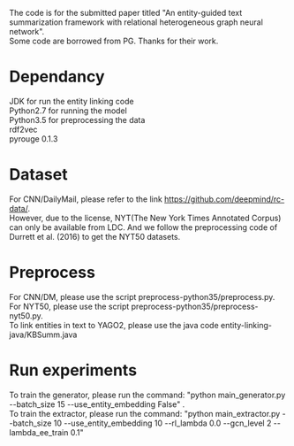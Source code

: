 The code is for the submitted paper titled "An entity-guided text summarization framework with relational heterogeneous graph neural network".  
Some code are borrowed from PG. Thanks for their work.
# Dependancy
JDK for run the entity linking code  
Python2.7 for running the model  
Python3.5 for preprocessing the data  
rdf2vec  
pyrouge 0.1.3
# Dataset 
For CNN/DailyMail, please refer to the link https://github.com/deepmind/rc-data/.  
However, due to the license, NYT(The New York Times Annotated Corpus) can only be available from LDC. And we follow the preprocessing code of Durrett et al. (2016) to get the NYT50 datasets.
# Preprocess
For CNN/DM, please use the script preprocess-python35/preprocess.py.  
For NYT50, please use the script preprocess-python35/preprocess-nyt50.py.  
To link entities in text to YAGO2, please use the java code entity-linking-java/KBSumm.java
# Run experiments
To train the generator, please run the command: "python main_generator.py --batch_size 15 --use_entity_embedding False" .  
To train the extractor, please run the command: "python main_extractor.py --batch_size 10 --use_entity_embedding 10 --rl_lambda 0.0 --gcn_level 2 --lambda_ee_train 0.1"
